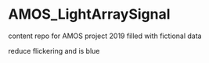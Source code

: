 # AMOS_LightArraySignal
content repo for AMOS project 2019 filled with fictional data

reduce flickering
and is blue
